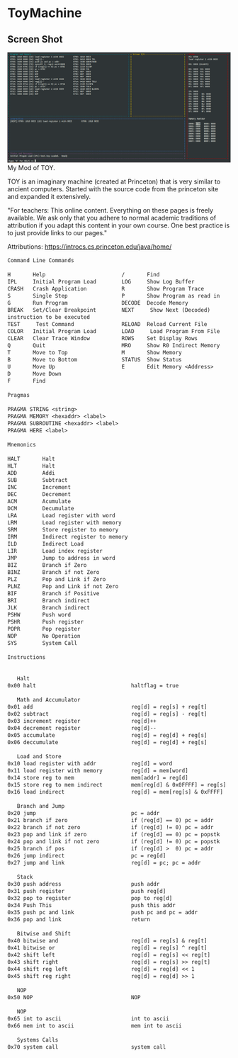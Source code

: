 # ToyMachine
## Screen Shot                                                                                                                   
![alt text](https://github.com/itlearningresources/ToyMachine/blob/main/Toy.png) 
My Mod of TOY.

TOY is an imaginary machine (created at Princeton) that is very similar to ancient computers.
Started with the source code from the princeton site and expanded it extensively.

"For teachers:
This online content. Everything on these pages is freely available. We ask only that you adhere to normal academic traditions
of attribution if you adapt this content in your own course. One best practice is to just provide links to our pages."

Attributions: https://introcs.cs.princeton.edu/java/home/





    Command Line Commands
    
    H       Help                    	/       Find                    
    IPL     Initial Program Load    	LOG     Show Log Buffer         
    CRASH   Crash Application       	R       Show Program Trace      
    S       Single Step             	P       Show Program as read in 
    G       Run Program             	DECODE  Decode Memory           
    BREAK   Set/Clear Breakpoint    	NEXT     Show Next (Decoded) instruction to be executed
    TEST     Test Command           	RELOAD  Reload Current File     
    COLOR   Initial Program Load    	LOAD     Load Program From File 
    CLEAR   Clear Trace Window      	ROWS    Set Display Rows        
    Q       Quit                    	MRO     Show R0 Indirect Memory 
    T       Move to Top             	M       Show Memory             
    B       Move to Bottom          	STATUS  Show Status             
    U       Move Up                 	E       Edit Memory <Address>   
    D       Move Down               	
    F       Find                    	
    
    Pragmas
    
    PRAGMA STRING <string>
    PRAGMA MEMORY <hexaddr> <label>
    PRAGMA SUBROUTINE <hexaddr> <label>
    PRAGMA HERE <label>
    
    Mnemonics
    
    HALT       Halt
    HLT        Halt
    ADD        Addi
    SUB        Subtract
    INC        Increment
    DEC        Decrement
    ACM        Acumulate
    DCM        Decumulate
    LRA        Load register with word
    LRM        Load register with memory
    SRM        Store register to memory
    IRM        Indirect register to memory
    ILD        Indirect Load
    LIR        Load index register
    JMP        Jump to address in word
    BIZ        Branch if Zero
    BINZ       Branch if not Zero
    PLZ        Pop and Link if Zero
    PLNZ       Pop and Link if not Zero
    BIF        Branch if Positive
    BRI        Branch indirect
    JLK        Branch indirect
    PSHW       Push word
    PSHR       Push register
    POPR       Pop register
    NOP        No Operation
    SYS        System Call
    
    Instructions
    
    
       Halt
    0x00 halt                              haltflag = true                         
    
       Math and Accumulator
    0x01 add                               reg[d] = reg[s] + reg[t]                
    0x02 subtract                          reg[d] = reg[s] - reg[t]                
    0x03 increment register                reg[d]++                                
    0x04 decrement register                reg[d]--                                
    0x05 accumulate                        reg[d] = reg[d] + reg[s]                
    0x06 deccumulate                       reg[d] = reg[d] + reg[s]                
    
       Load and Store
    0x10 load register with addr           reg[d] = word                           
    0x11 load register with memory         reg[d] = mem[word]                      
    0x14 store reg to mem                  mem[addr] = reg[d]                      
    0x15 store reg to mem indirect         mem[reg[d] & 0x0FFFF] = reg[s]          
    0x16 load indirect                     reg[d] = mem[reg[s] & 0xFFFF]           
    
       Branch and Jump
    0x20 jump                              pc = addr                               
    0x21 branch if zero                    if (reg[d] == 0) pc = addr              
    0x22 branch if not zero                if (reg[d] != 0) pc = addr              
    0x23 pop and link if zero              if (reg[d] == 0) pc = popstk            
    0x24 pop and link if not zero          if (reg[d] != 0) pc = popstk            
    0x25 branch if pos                     if (reg[d] >  0) pc = addr              
    0x26 jump indirect                     pc = reg[d]                             
    0x27 jump and link                     reg[d] = pc; pc = addr                  
    
       Stack
    0x30 push address                      push addr                               
    0x31 push register                     push reg[d]                             
    0x32 pop to register                   pop to reg[d]                           
    0x34 Push This                         push this addr                          
    0x35 push pc and link                  push pc and pc = addr                   
    0x36 pop and link                      return                                  
    
       Bitwise and Shift
    0x40 bitwise and                       reg[d] = reg[s] & reg[t]                
    0x41 bitwise or                        reg[d] = reg[s] ^ reg[t]                
    0x42 shift left                        reg[d] = reg[s] << reg[t]               
    0x43 shift right                       reg[d] = reg[s] >> reg[t]               
    0x44 shift reg left                    reg[d] = reg[d] << 1                    
    0x45 shift reg right                   reg[d] = reg[d] >> 1                    
    
       NOP
    0x50 NOP                               NOP                                     
    
       NOP
    0x65 int to ascii                      int to ascii                            
    0x66 mem int to ascii                  mem int to ascii                        
    
       Systems Calls
    0x70 system call                       system call                             
    

